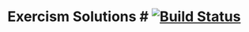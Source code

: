 # Exercism Solutions # [![Build Status](https://travis-ci.org/crezam/exercism-solutions.svg?branch=master)](https://travis-ci.org/crezam/exercism-solutions)